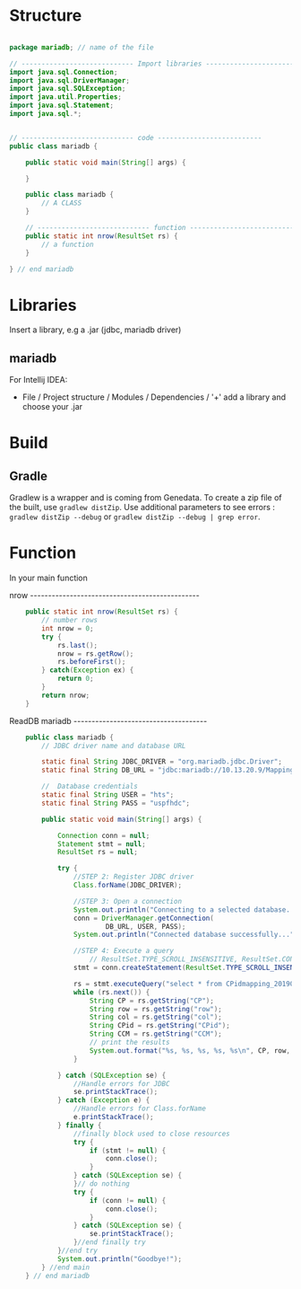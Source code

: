 # Structure

```java

package mariadb; // name of the file

// ---------------------------- Import libraries --------------------------
import java.sql.Connection;
import java.sql.DriverManager;
import java.sql.SQLException;
import java.util.Properties;
import java.sql.Statement;
import java.sql.*;


// ---------------------------- code --------------------------
public class mariadb {

    public static void main(String[] args) {

	}

	public class mariadb {
		// A CLASS
    }

	// ---------------------------- function --------------------------
    public static int nrow(ResultSet rs) {
		// a function
    }

} // end mariadb
```

# Libraries

Insert a library, e.g a .jar (jdbc, mariadb driver)

## mariadb

For Intellij IDEA:

- File / Project structure / Modules / Dependencies / '+' add a library and choose your .jar


# Build

## Gradle

Gradlew is a wrapper and is coming from Genedata.
To create a zip file of the built, use `gradlew distZip`.
Use additional parameters to see errors : `gradlew distZip --debug` or `gradlew distZip --debug | grep error`.

# Function

In your main function

nrow -----------------------------------------------
```java
	public static int nrow(ResultSet rs) {
        // number rows
        int nrow = 0;
        try {
            rs.last();
            nrow = rs.getRow();
            rs.beforeFirst();
        } catch(Exception ex) {
            return 0;
        }
        return nrow;
    }
```

ReadDB mariadb -------------------------------------
```java
	public class mariadb {
		// JDBC driver name and database URL

		static final String JDBC_DRIVER = "org.mariadb.jdbc.Driver";
		static final String DB_URL = "jdbc:mariadb://10.13.20.9/Mapping_R";

		//  Database credentials
		static final String USER = "hts";
		static final String PASS = "uspfhdc";

		public static void main(String[] args) {

			Connection conn = null;
			Statement stmt = null;
			ResultSet rs = null;

			try {
				//STEP 2: Register JDBC driver
				Class.forName(JDBC_DRIVER);

				//STEP 3: Open a connection
				System.out.println("Connecting to a selected database...");
				conn = DriverManager.getConnection(
						DB_URL, USER, PASS);
				System.out.println("Connected database successfully...");

				//STEP 4: Execute a query
					// ResultSet.TYPE_SCROLL_INSENSITIVE, ResultSet.CONCUR_READ_ONLY https://stackoverflow.com/questions/7886462/how-to-get-row-count-using-resultset-in-java
				stmt = conn.createStatement(ResultSet.TYPE_SCROLL_INSENSITIVE, ResultSet.CONCUR_READ_ONLY);

				rs = stmt.executeQuery("select * from CPidmapping_20190207 where CP='HDC_0002581'");
				while (rs.next()) {
					String CP = rs.getString("CP");
					String row = rs.getString("row");
					String col = rs.getString("col");
					String CPid = rs.getString("CPid");
					String CCM = rs.getString("CCM");
					// print the results
					System.out.format("%s, %s, %s, %s, %s\n", CP, row, col, CPid, CCM);
				}

			} catch (SQLException se) {
				//Handle errors for JDBC
				se.printStackTrace();
			} catch (Exception e) {
				//Handle errors for Class.forName
				e.printStackTrace();
			} finally {
				//finally block used to close resources
				try {
					if (stmt != null) {
						conn.close();
					}
				} catch (SQLException se) {
				}// do nothing
				try {
					if (conn != null) {
						conn.close();
					}
				} catch (SQLException se) {
					se.printStackTrace();
				}//end finally try
			}//end try
			System.out.println("Goodbye!");
		} //end main
	} // end mariadb
```
